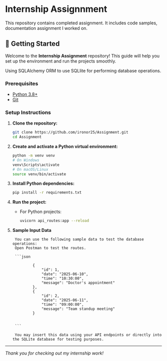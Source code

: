 # Internship Assignnment

This repository contains completed assignment. It includes code samples, documentation assignment I worked on.

## 🚀 Getting Started

Welcome to the **Internship Assignment** repository! This guide will help you set up the environment and run the projects smoothly.

Using SQLAlchemy ORM to use SQLlite for performing database operations.

### Prerequisites

- [Python 3.8+](https://www.python.org/downloads/)
- [Git](https://git-scm.com/)


### Setup Instructions

1. **Clone the repository:**
    ```bash
    git clone https://github.com/ironor25/Assignment.git
    cd Assignment
    ```

2. **Create and activate a Python virtual environment:**
    ```bash
    python -m venv venv
    # On Windows
    venv\Scripts\activate
    # On macOS/Linux
    source venv/bin/activate
    ```

3. **Install Python dependencies:**
    ```bash
    pip install -r requirements.txt
    ```


4. **Run the project:**
    - For Python projects:
        ```bash
        uvicorn api_routes:app --reload
        ```
5. **Sample Input Data**

        You can use the following sample data to test the database operations:
        Open Postman to test the routes.
        
        ```json
        
                {
                    "id": 1,
                    "date": "2025-06-10",
                    "time": "10:30:00",
                    "message": "Doctor's appointment"
                },
                {
                    "id": 2,
                    "date": "2025-06-11",
                    "time": "09:00:00",
                    "message": "Team standup meeting"
                }
              
        
        ```

        You may insert this data using your API endpoints or directly into the SQLite database for testing purposes.


---

*Thank you for checking out my internship work!*